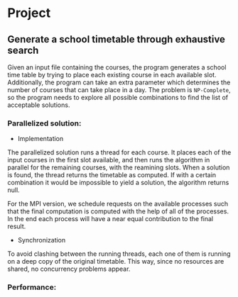 # Project
## Generate a school timetable through exhaustive search

Given an input file containing the courses, the program generates a school time table by trying to place each existing course in each available slot.
Additionally, the program can take an extra parameter which determines the number of courses that can take place in a day.
The problem is `NP-Complete`, so the program needs to explore all possible combinations to find the list of acceptable solutions. 

### Parallelized solution:
+ Implementation

The parallelized solution runs a thread for each course.
It places each of the input courses in the first slot available,
and then runs the algorithm in parallel for the remaining courses, with the reamining slots.
When a solution is found, the thread returns the timetable as computed.
If with a certain combination it would be impossible to yield a solution, the algorithm returns null.

For the MPI version, we schedule requests on the available processes such that the final computation is computed with the help of all of the processes. In the end each process will have a near equal contribution to the final result. 

+ Synchronization

To avoid clashing between the running threads, each one of them is running on a deep copy of the original timetable.
This way, since no resources are shared, no concurrency problems appear.
  

### Performance:
